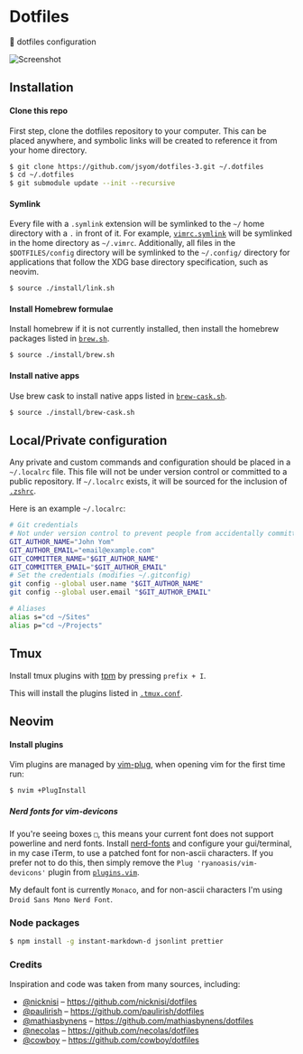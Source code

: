 # Dotfiles
:house_with_garden: dotfiles configuration

![Screenshot](http://i.imgur.com/lcfbXyE.png)

## Installation
#### Clone this repo
First step, clone the dotfiles repository to your computer. This can be placed anywhere, and symbolic links will be created to reference it from your home directory.
``` bash
$ git clone https://github.com/jsyom/dotfiles-3.git ~/.dotfiles
$ cd ~/.dotfiles
$ git submodule update --init --recursive
```

#### Symlink
Every file with a `.symlink` extension will be symlinked to the `~/` home directory with a `.` in front of it. For example, [`vimrc.symlink`](vim/vimrc.symlink) will be symlinked in the home directory as `~/.vimrc`. Additionally, all files in the `$DOTFILES/config` directory will be symlinked to the `~/.config/` directory for applications that follow the XDG base directory specification, such as neovim.
``` bash
$ source ./install/link.sh
```

#### Install Homebrew formulae
Install homebrew if it is not currently installed, then install the homebrew packages listed in [`brew.sh`](install/brew.sh).
```bash
$ source ./install/brew.sh
```

#### Install native apps
Use brew cask to install native apps listed in [`brew-cask.sh`](install/brew-cask.sh).
```bash
$ source ./install/brew-cask.sh
```


## Local/Private configuration
Any private and custom commands and configuration should be placed in a `~/.localrc` file. This file will not be under version control or committed to a public repository. If `~/.localrc` exists, it will be sourced for the inclusion of [`.zshrc`](zsh/zshrc.symlink).

Here is an example `~/.localrc`:
```bash
# Git credentials
# Not under version control to prevent people from accidentally committing with your details
GIT_AUTHOR_NAME="John Yom"
GIT_AUTHOR_EMAIL="email@example.com"
GIT_COMMITTER_NAME="$GIT_AUTHOR_NAME"
GIT_COMMITTER_EMAIL="$GIT_AUTHOR_EMAIL"
# Set the credentials (modifies ~/.gitconfig)
git config --global user.name "$GIT_AUTHOR_NAME"
git config --global user.email "$GIT_AUTHOR_EMAIL"

# Aliases
alias s="cd ~/Sites"
alias p="cd ~/Projects"
```


## Tmux
Install tmux plugins with [tpm](https://github.com/tmux-plugins/tpm) by pressing `prefix + I`.

This will install the plugins listed in [`.tmux.conf`](https://github.com/epilande/dotfiles/blob/master/tmux/tmux.conf.symlink#L132).


## Neovim
#### Install plugins
Vim plugins are managed by [vim-plug](https://github.com/junegunn/vim-plug), when opening vim for the first time run:
```bash
$ nvim +PlugInstall
```

##### Nerd fonts for vim-devicons
If you're seeing boxes `□`, this means your current font does not support
powerline and nerd fonts. Install [nerd-fonts](https://github.com/ryanoasis/nerd-fonts#font-installation) and configure your gui/terminal, in my case iTerm, to use a patched font for non-ascii characters. If you prefer not to do this, then simply remove the `Plug 'ryanoasis/vim-devicons'` plugin from [`plugins.vim`](vim/vim.symlink/plugins.vim).

My default font is currently `Monaco`, and for non-ascii characters I'm using `Droid Sans Mono Nerd Font`.


### Node packages
```bash
$ npm install -g instant-markdown-d jsonlint prettier
```


### Credits
Inspiration and code was taken from many sources, including:

- [@nicknisi](https://github.com/nicknisi) – https://github.com/nicknisi/dotfiles
- [@paulirish](https://github.com/paulirish) – https://github.com/paulirish/dotfiles
- [@mathiasbynens](https://github.com/mathiasbynens) – https://github.com/mathiasbynens/dotfiles
- [@necolas](https://github.com/necolas) – https://github.com/necolas/dotfiles
- [@cowboy](https://github.com/cowboy) – https://github.com/cowboy/dotfiles
